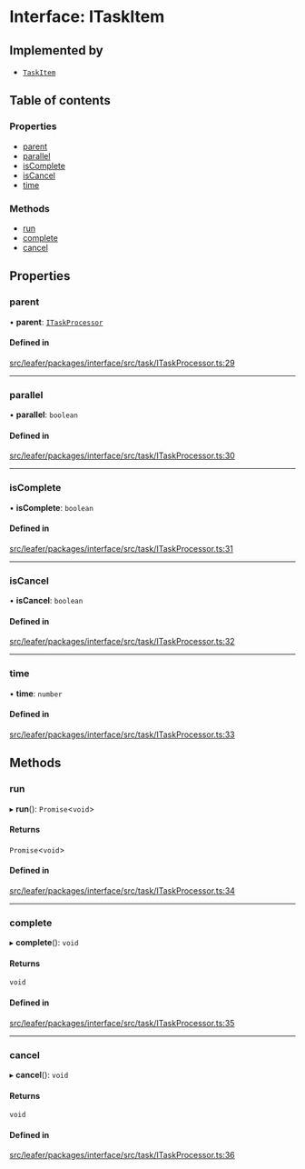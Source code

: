 # Interface: ITaskItem

## Implemented by

- [`TaskItem`](../classes/TaskItem.md)

## Table of contents

### Properties

- [parent](ITaskItem.md#parent)
- [parallel](ITaskItem.md#parallel)
- [isComplete](ITaskItem.md#iscomplete)
- [isCancel](ITaskItem.md#iscancel)
- [time](ITaskItem.md#time)

### Methods

- [run](ITaskItem.md#run)
- [complete](ITaskItem.md#complete)
- [cancel](ITaskItem.md#cancel)

## Properties

### parent

• **parent**: [`ITaskProcessor`](ITaskProcessor.md)

#### Defined in

[src/leafer/packages/interface/src/task/ITaskProcessor.ts:29](https://github.com/leaferjs/leafer/blob/95ff07e0d4def3c18ac6ce3fa51ec0d271dffaae/packages/interface/src/task/ITaskProcessor.ts#L29)

___

### parallel

• **parallel**: `boolean`

#### Defined in

[src/leafer/packages/interface/src/task/ITaskProcessor.ts:30](https://github.com/leaferjs/leafer/blob/95ff07e0d4def3c18ac6ce3fa51ec0d271dffaae/packages/interface/src/task/ITaskProcessor.ts#L30)

___

### isComplete

• **isComplete**: `boolean`

#### Defined in

[src/leafer/packages/interface/src/task/ITaskProcessor.ts:31](https://github.com/leaferjs/leafer/blob/95ff07e0d4def3c18ac6ce3fa51ec0d271dffaae/packages/interface/src/task/ITaskProcessor.ts#L31)

___

### isCancel

• **isCancel**: `boolean`

#### Defined in

[src/leafer/packages/interface/src/task/ITaskProcessor.ts:32](https://github.com/leaferjs/leafer/blob/95ff07e0d4def3c18ac6ce3fa51ec0d271dffaae/packages/interface/src/task/ITaskProcessor.ts#L32)

___

### time

• **time**: `number`

#### Defined in

[src/leafer/packages/interface/src/task/ITaskProcessor.ts:33](https://github.com/leaferjs/leafer/blob/95ff07e0d4def3c18ac6ce3fa51ec0d271dffaae/packages/interface/src/task/ITaskProcessor.ts#L33)

## Methods

### run

▸ **run**(): `Promise`\<`void`\>

#### Returns

`Promise`\<`void`\>

#### Defined in

[src/leafer/packages/interface/src/task/ITaskProcessor.ts:34](https://github.com/leaferjs/leafer/blob/95ff07e0d4def3c18ac6ce3fa51ec0d271dffaae/packages/interface/src/task/ITaskProcessor.ts#L34)

___

### complete

▸ **complete**(): `void`

#### Returns

`void`

#### Defined in

[src/leafer/packages/interface/src/task/ITaskProcessor.ts:35](https://github.com/leaferjs/leafer/blob/95ff07e0d4def3c18ac6ce3fa51ec0d271dffaae/packages/interface/src/task/ITaskProcessor.ts#L35)

___

### cancel

▸ **cancel**(): `void`

#### Returns

`void`

#### Defined in

[src/leafer/packages/interface/src/task/ITaskProcessor.ts:36](https://github.com/leaferjs/leafer/blob/95ff07e0d4def3c18ac6ce3fa51ec0d271dffaae/packages/interface/src/task/ITaskProcessor.ts#L36)
